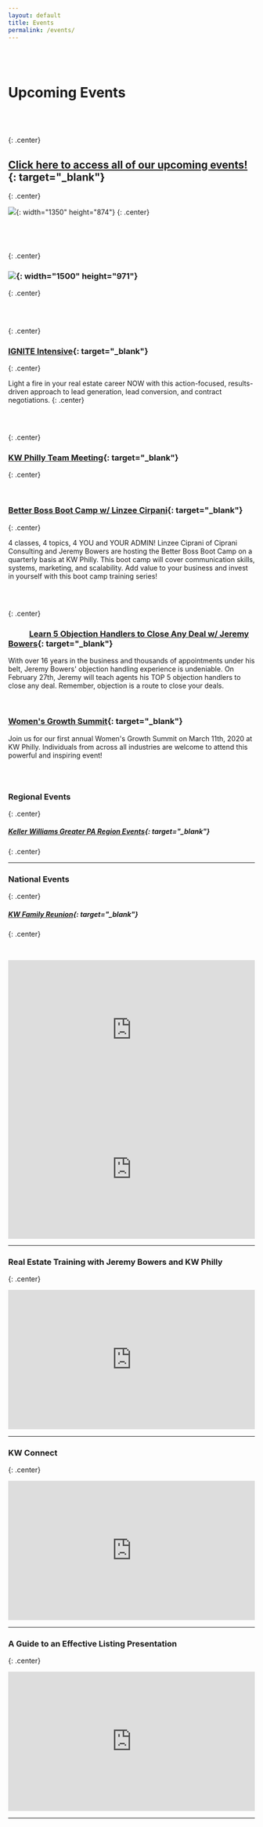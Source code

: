 ```yaml
---
layout: default
title: Events
permalink: /events/
---
```


<br>&nbsp;

<script type="text/javascript">
						var bannersnack_embed = {"hash":"bxmaxeeap","width":1920,"height":1080,"t":1560458358,"userId":39203611,"responsive":true,"type":"html5"};
					</script>

# Upcoming Events

## &nbsp;
{: .center}

## [Click here to access all of our upcoming events\!](https://www.eventbrite.com/o/kw-philly-18045594071){: target="_blank"}
{: .center}

![](/uploads/february-calendar-2.jpg){: width="1350" height="874"}
{: .center}

## &nbsp;
{: .center}

### ![](/uploads/february-2020-kw-philly-calendar-1.jpg){: width="1500" height="971"}
{: .center}

### &nbsp;
{: .center}

### [IGNITE Intensive](https://www.eventbrite.com/e/ignite-intensive-skills-to-spark-a-real-estate-career-tickets-91906168825){: target="_blank"}
{: .center}

Light a fire in your real estate career NOW with this action-focused, results-driven approach to lead generation, lead conversion, and contract negotiations.
{: .center}

### &nbsp;
{: .center}

### [KW Philly Team Meeting](https://february-team-meeting.eventbrite.com){: target="_blank"}
{: .center}

&nbsp;

### [Better Boss Boot Camp w/ Linzee Cirpani](https://better-boss-boot-camp.eventbrite.com){: target="_blank"}
{: .center}

4 classes, 4 topics, 4 YOU and YOUR ADMIN\! Linzee Ciprani of Ciprani Consulting and Jeremy Bowers are hosting the Better Boss Boot Camp on a quarterly basis at KW Philly. This boot camp will cover communication skills, systems, marketing, and scalability. Add value to your business and invest in yourself with this boot camp training series\!

### &nbsp;
{: .center}

### &nbsp; &nbsp; &nbsp; &nbsp; &nbsp; &nbsp;[Learn 5 Objection Handlers to Close Any Deal w/ Jeremy Bowers](https://5-objection-handlers.eventbrite.com){: target="_blank"}

With over 16 years in the business and thousands of appointments under his belt, Jeremy Bowers' objection handling experience is undeniable. On February 27th, Jeremy will teach agents his TOP 5 objection handlers to close any deal. Remember, objection is a route to close your deals.&nbsp;

&nbsp;

### [Women's Growth Summit](https://womens-growth-summit-2020.eventbrite.com){: target="_blank"}

Join us for our first annual Women's Growth Summit on March 11th, 2020 at KW Philly. Individuals from across all industries are welcome to attend this powerful and inspiring event\!

### &nbsp;

### Regional Events
{: .center}

##### [Keller Williams Greater PA Region Events](https://www.eventbrite.com/o/keller-williams-greater-pa-region-pa-southern-nj-de-4004241849){: target="_blank"}
{: .center}

---

### National Events
{: .center}

##### [KW Family Reunion](https://familyreunion.kw.com){: target="_blank"}
{: .center}

&nbsp;

<div class="fluid-vids" style="width: 100%; position: relative; padding-top: 56.25%;"><iframe width="100%" height="100%" src="https://www.youtube.com/embed/6Y4TxIuRo-M" frameborder="0" allow="accelerometer; autoplay; encrypted-media; gyroscope; picture-in-picture" allowfullscreen="" style="position: absolute; top: 0px; left: 0px;"></iframe></div>

<div class="fluid-vids" style="width: 100%; position: relative; padding-top: 56.25%;"><iframe width="100%" height="100%" src="https://www.youtube.com/embed/q2rnvAOHPzc" frameborder="0" allow="accelerometer; autoplay; encrypted-media; gyroscope; picture-in-picture" allowfullscreen="" style="position: absolute; top: 0px; left: 0px;"></iframe></div>

---

### Real Estate Training with Jeremy Bowers and KW Philly
{: .center}

<div class="fluid-vids" style="width: 100%; position: relative; padding-top: 56.25%;"><iframe width="100%" height="100%" src="https://www.youtube.com/embed/jRzduzaheek" frameborder="0" allow="accelerometer; autoplay; encrypted-media; gyroscope; picture-in-picture" allowfullscreen="" style="position: absolute; top: 0px; left: 0px;"></iframe></div>

---

### KW Connect
{: .center}

<div class="fluid-vids" style="width: 100%; position: relative; padding-top: 56.25%;"><iframe width="100%" height="100%" src="https://www.youtube.com/embed/CZbv9z0hz3E" frameborder="0" allow="accelerometer; autoplay; encrypted-media; gyroscope; picture-in-picture" allowfullscreen="" style="position: absolute; top: 0px; left: 0px;"></iframe></div>

---

### A Guide to an Effective Listing Presentation
{: .center}

<div class="fluid-vids" style="width: 100%; position: relative; padding-top: 56.25%;"><iframe width="100%" height="100%" src="https://www.youtube.com/embed/OtkOEB6cSPU" frameborder="0" allow="accelerometer; autoplay; encrypted-media; gyroscope; picture-in-picture" allowfullscreen="" style="position: absolute; top: 0px; left: 0px;"></iframe></div>

---